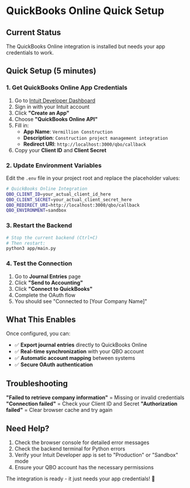 # QuickBooks Online Quick Setup

## Current Status
The QuickBooks Online integration is installed but needs your app credentials to work.

## Quick Setup (5 minutes)

### 1. Get QuickBooks Online App Credentials

1. Go to [Intuit Developer Dashboard](https://developer.intuit.com/)
2. Sign in with your Intuit account
3. Click **"Create an App"**
4. Choose **"QuickBooks Online API"**
5. Fill in:
   - **App Name**: `Vermillion Construction`
   - **Description**: `Construction project management integration`
   - **Redirect URI**: `http://localhost:3000/qbo/callback`
6. Copy your **Client ID** and **Client Secret**

### 2. Update Environment Variables

Edit the `.env` file in your project root and replace the placeholder values:

```bash
# QuickBooks Online Integration
QBO_CLIENT_ID=your_actual_client_id_here
QBO_CLIENT_SECRET=your_actual_client_secret_here
QBO_REDIRECT_URI=http://localhost:3000/qbo/callback
QBO_ENVIRONMENT=sandbox
```

### 3. Restart the Backend

```bash
# Stop the current backend (Ctrl+C)
# Then restart:
python3 app/main.py
```

### 4. Test the Connection

1. Go to **Journal Entries** page
2. Click **"Send to Accounting"**
3. Click **"Connect to QuickBooks"**
4. Complete the OAuth flow
5. You should see "Connected to [Your Company Name]"

## What This Enables

Once configured, you can:
- ✅ **Export journal entries** directly to QuickBooks Online
- ✅ **Real-time synchronization** with your QBO account
- ✅ **Automatic account mapping** between systems
- ✅ **Secure OAuth authentication**

## Troubleshooting

**"Failed to retrieve company information"** = Missing or invalid credentials
**"Connection failed"** = Check your Client ID and Secret
**"Authorization failed"** = Clear browser cache and try again

## Need Help?

1. Check the browser console for detailed error messages
2. Check the backend terminal for Python errors
3. Verify your Intuit Developer app is set to "Production" or "Sandbox" mode
4. Ensure your QBO account has the necessary permissions

The integration is ready - it just needs your app credentials! 🚀

